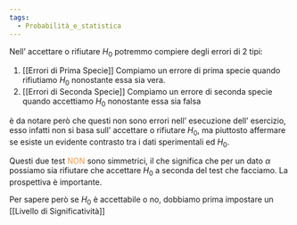 ```yaml
---
tags:
  - Probabilità_e_statistica
---
```

Nell’ accettare o rifiutare $H_{0}$ potremmo compiere degli errori di 2 tipi:

1. [[Errori di Prima Specie]]
	Compiamo un errore di prima specie quando rifiutiamo $H_{0}$ nonostante essa sia vera.
2. [[Errori di Seconda Specie]]
	Compiamo un errore di seconda specie quando accettiamo $H_{0}$ nonostante essa sia falsa

è da notare però che questi non sono errori nell’ esecuzione dell’ esercizio, esso infatti non si basa sull’ accettare o rifiutare $H_{0}$, ma piuttosto affermare se esiste un evidente contrasto tra i dati sperimentali ed $H_{0}$.

Questi due test <font color="#f79646">NON</font> sono simmetrici, il che significa che per un dato $\alpha$ possiamo sia rifiutare che accettare $H_{0}$ a seconda del test che facciamo. La prospettiva è importante.

Per sapere però se $H_{0}$ è accettabile o no, dobbiamo prima impostare un [[Livello di Significatività]]